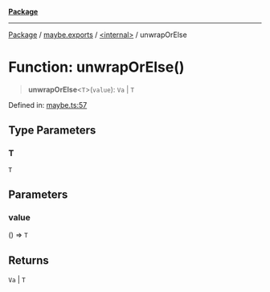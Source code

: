 [**Package**](../../../README.md)

***

[Package](../../../modules.md) / [maybe.exports](../../README.md) / [\<internal\>](../README.md) / unwrapOrElse

# Function: unwrapOrElse()

> **unwrapOrElse**\<`T`\>(`value`): `Va` \| `T`

Defined in: [maybe.ts:57](https://github.com/AlexXanderGrib/monads-io/blob/88cc2f22cfbd8717d7e52da6913dd270216344b1/src/maybe.ts#L57)

## Type Parameters

### T

`T`

## Parameters

### value

() => `T`

## Returns

`Va` \| `T`
